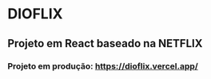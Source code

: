 # DIOFLIX
## Projeto em React baseado na NETFLIX

### Projeto em produção: https://dioflix.vercel.app/
